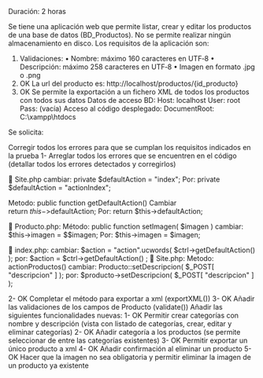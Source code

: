 Duración: 2 horas

Se tiene una aplicación web que permite listar, crear y editar los productos de una base de datos (BD_Productos). No se permite realizar ningún almacenamiento en disco.
Los requisitos de la aplicación son:
1.	Validaciones:
•	Nombre: máximo 160 caracteres en UTF‐8
•	Descripción: máximo 258 caracteres en UTF‐8
•	Imagen en formato .jpg o .png
2.	OK La url del producto  es: http://localhost/productos/{id_producto}
3.	OK Se permite la exportación a un fichero XML de todos los productos con todos sus datos
Datos de acceso BD:
Host: localhost
User: root
Pass: (vacía)
Acceso al código desplegado:
	DocumentRoot: C:\xampp\htdocs

Se solicita:

Corregir todos los errores para que se cumplan los requisitos indicados en la prueba
1-	Arreglar todos los errores que se encuentren en el código (detallar todos los errores detectados y corregirlos)

	Site.php
cambiar:
private $defaultAction = "index";
Por:
private $defaultAction = "actionIndex"; 

Metodo:  public function getDefaultAction()
Cambiar  
return $this->$defaultAction;
Por:
return $this->defaultAction;

	Producto.php: 
Método: public function setImagen( $imagen )
cambiar:
$this->imagen = $$imagen;
Por:
$this->imagen = $imagen;



	index.php:
cambiar: 
$action = "action".ucwords( $ctrl->getDefaultAction() );
por:
$action =  $ctrl->getDefaultAction() ;
	Site.php:
Metodo: actionProductos()
cambiar:
Producto::setDescripcion( $_POST[ "descripcion" ] );
por:
$producto->setDescripcion( $_POST[ "descripcion" ] );


2-	OK Completar el método para exportar a xml (exportXML()) 
3-	OK Añadir las validaciones de los campos de Producto (validate())
Añadir las siguientes funcionalidades nuevas:
1-	OK Permitir crear categorías con nombre y descripción (vista con listado de categorías, crear, editar y eliminar categorías) 
2-	OK Añadir categoría a los productos (se permite seleccionar de entre las categorías existentes) 
3-	OK Permitir exportar un único producto a xml 
4-	OK Añadir confirmación al eliminar un producto 
5-	OK Hacer que la imagen no sea obligatoria y permitir eliminar la imagen de un producto ya existente

